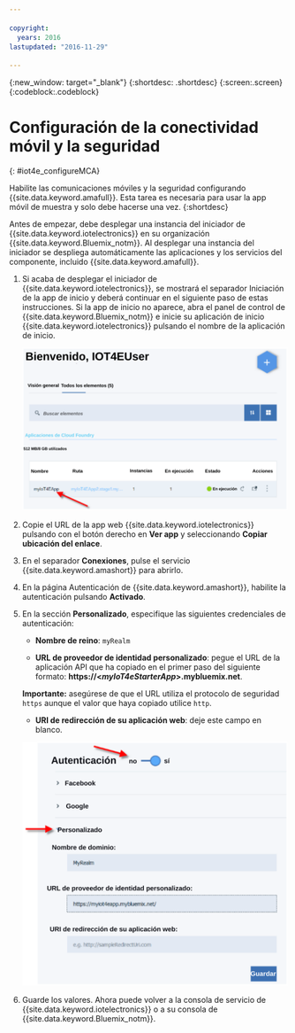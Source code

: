 ```yaml
---

copyright:
  years: 2016
lastupdated: "2016-11-29"

---
```



<!-- Common attributes used in the template are defined as follows: -->
{:new_window: target="\_blank"}
{:shortdesc: .shortdesc}
{:screen:.screen}
{:codeblock:.codeblock}

# Configuración de la conectividad móvil y la seguridad
{: #iot4e_configureMCA}

Habilite las comunicaciones móviles y la seguridad configurando {{site.data.keyword.amafull}}. Esta tarea es necesaria para usar la app móvil de muestra y solo debe hacerse una vez.
{:shortdesc}

Antes de empezar, debe desplegar una instancia del iniciador de {{site.data.keyword.iotelectronics}} en su organización {{site.data.keyword.Bluemix_notm}}. Al desplegar una instancia del iniciador se despliega automáticamente las aplicaciones y los servicios del componente, incluido {{site.data.keyword.amafull}}.

1. Si acaba de desplegar el iniciador de {{site.data.keyword.iotelectronics}}, se mostrará el separador Iniciación de la app de inicio y deberá continuar en el siguiente paso de estas instrucciones. Si la app de inicio no aparece, abra el panel de control de {{site.data.keyword.Bluemix_notm}} e inicie su aplicación de inicio {{site.data.keyword.iotelectronics}} pulsando el nombre de la aplicación de inicio.

    ![{{site.data.keyword.iotelectronics}} en el panel de control](images/IoT4E_bm_dashboard.svg "{{site.data.keyword.iotelectronics}} en el panel de control")

2. Copie el URL de la app web {{site.data.keyword.iotelectronics}} pulsando con el botón derecho en **Ver app** y seleccionando **Copiar ubicación del enlace**.

3. En el separador **Conexiones**, pulse el servicio {{site.data.keyword.amashort}} para abrirlo.

3. En la página Autenticación de {{site.data.keyword.amashort}}, habilite la autenticación pulsando **Activado**.

4. En la sección **Personalizado**, especifique las siguientes credenciales de autenticación:

    - **Nombre de reino**: `myRealm`

    - **URL de proveedor de identidad personalizado**: pegue el URL de la aplicación API que ha copiado en el primer paso del siguiente formato:   **https://<*myIoT4eStarterApp*>.mybluemix.net**.  

    **Importante:** asegúrese de que el URL utiliza el protocolo de seguridad `https` aunque el valor que haya copiado utilice `http`.

    - **URI de redirección de su aplicación web**: deje este campo en blanco.

   ![Configurar {{site.data.keyword.amashort}}.](images/MCA_config_pg.svg "Página de autenticación de {{site.data.keyword.amashort}}")  

5. Guarde los valores. Ahora puede volver a la consola de servicio de {{site.data.keyword.iotelectronics}} o a su consola de {{site.data.keyword.Bluemix_notm}}.
